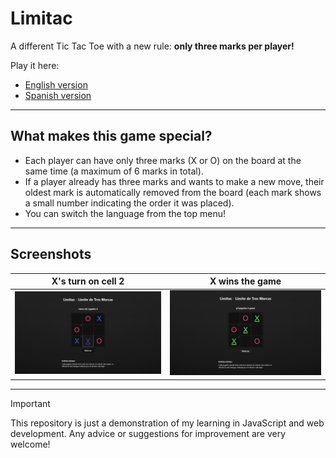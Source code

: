 # Limitac
A different Tic Tac Toe with a new rule: **only three marks per player!**

Play it here:
- [English version](https://kalefxd.github.io/Limitac/)
- [Spanish version](https://kalefxd.github.io/Limitac/es/)  

---

## What makes this game special?

- Each player can have only three marks (X or O) on the board at the same time (a maximum of 6 marks in total).
- If a player already has three marks and wants to make a new move, their oldest mark is automatically removed from the board (each mark shows a small number indicating the order it was placed).
- You can switch the language from the top menu!

---

## Screenshots

| X's turn on cell 2 | X wins the game |
|--------------------|-----------------|
| ![Preview 1](assets/image-preview-1.png) | ![Preview 2](assets/image-preview-2.png) |

---

> [!IMPORTANT]  
> This repository is just a demonstration of my learning in JavaScript and web development. Any advice or suggestions for improvement are very welcome!
